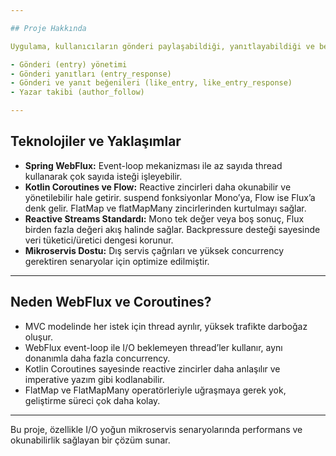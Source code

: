 ```yaml
---

## Proje Hakkında

Uygulama, kullanıcıların gönderi paylaşabildiği, yanıtlayabildiği ve beğenilerle etkileşimde bulunabildiği bir sosyal servis mimarisine sahiptir. Mikroservis yaklaşımıyla dış servis çağrılarına, gerçek zamanlı akışlara ve yüksek eşzamanlı isteklere uygun olarak geliştirilmiştir.

- Gönderi (entry) yönetimi  
- Gönderi yanıtları (entry_response)  
- Gönderi ve yanıt beğenileri (like_entry, like_entry_response)  
- Yazar takibi (author_follow)  

---
```


## Teknolojiler ve Yaklaşımlar

- **Spring WebFlux:** Event-loop mekanizması ile az sayıda thread kullanarak çok sayıda isteği işleyebilir.  
- **Kotlin Coroutines ve Flow:** Reactive zincirleri daha okunabilir ve yönetilebilir hale getirir. suspend fonksiyonlar Mono’ya, Flow ise Flux’a denk gelir. FlatMap ve flatMapMany zincirlerinden kurtulmayı sağlar.  
- **Reactive Streams Standardı:** Mono tek değer veya boş sonuç, Flux birden fazla değeri akış halinde sağlar. Backpressure desteği sayesinde veri tüketici/üretici dengesi korunur.  
- **Mikroservis Dostu:** Dış servis çağrıları ve yüksek concurrency gerektiren senaryolar için optimize edilmiştir.  

---






## Neden WebFlux ve Coroutines?

- MVC modelinde her istek için thread ayrılır, yüksek trafikte darboğaz oluşur.  
- WebFlux event-loop ile I/O beklemeyen thread’ler kullanır, aynı donanımla daha fazla concurrency.  
- Kotlin Coroutines sayesinde reactive zincirler daha anlaşılır ve imperative yazım gibi kodlanabilir.  
- FlatMap ve FlatMapMany operatörleriyle uğraşmaya gerek yok, geliştirme süreci çok daha kolay.  

---

Bu proje, özellikle I/O yoğun mikroservis senaryolarında performans ve okunabilirlik sağlayan bir çözüm sunar.  
